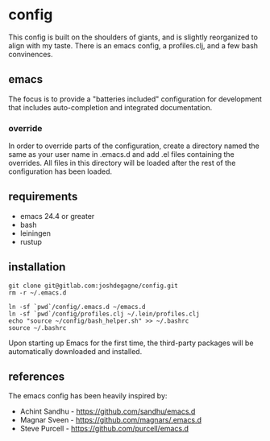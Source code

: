 # config

This config is built on the shoulders of giants, and is slightly
reorganized to align with my taste. There is an emacs config, a
profiles.clj, and a few bash convinences.

## emacs

The focus is to provide a "batteries included" configuration for
development that includes auto-completion and integrated
documentation.

### override

In order to override parts of the configuration, create a directory
named the same as your user name in .emacs.d and add .el files
containing the overrides. All files in this directory will be loaded
after the rest of the configuration has been loaded.

## requirements

* emacs 24.4 or greater
* bash
* leiningen
* rustup

## installation

````
git clone git@gitlab.com:joshdegagne/config.git
rm -r ~/.emacs.d

ln -sf `pwd`/config/.emacs.d ~/emacs.d
ln -sf `pwd`/config/profiles.clj ~/.lein/profiles.clj
echo "source ~/config/bash_helper.sh" >> ~/.bashrc 
source ~/.bashrc
````

Upon starting up Emacs for the first time, the third-party packages
will be automatically downloaded and installed.

## references
The emacs config has been heavily inspired by:
* Achint Sandhu - https://github.com/sandhu/emacs.d
* Magnar Sveen - https://github.com/magnars/.emacs.d
* Steve Purcell - https://github.com/purcell/emacs.d
